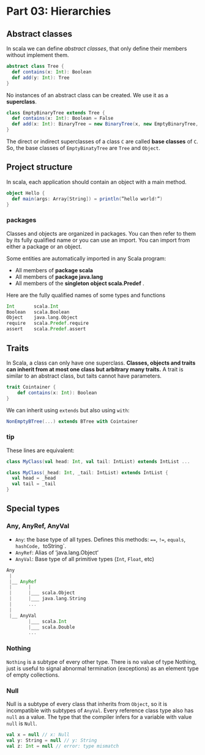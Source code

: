 # Part 03: Hierarchies

## Abstract classes

In scala we can define *abstract classes*, that only define their members without implement them.

```scala
abstract class Tree {
  def contains(x: Int): Boolean
  def add(y: Int): Tree
}
```

No instances of an abstract class can be created. We use it as a **superclass**.

```scala
class EmptyBinaryTree extends Tree {
  def contains(x: Int): Boolean = False
  def add(x: Int): BinaryTree = new BinaryTree(x, new EmptyBinaryTree, new EmptyBinaryTree)
}
```

The direct or indirect superclasses of a class `C` are called __base classes__
of `C`. So, the base classes of `EmptyBinatyTree` are `Tree` and `Object`.

## Project structure

In scala, each application should contain an object with a main method.

```scala
object Hello {
  def main(args: Array[String]) = println(”hello world!”)
}
```

### packages

Classes and objects are organized in packages. You can then refer to them by its fully qualified name or you can use an import. You can import from either a package or an object.

Some entities are automatically imported in any Scala program:
* All members of __package scala__
* All members of __package java.lang__
* All members of the __singleton object scala.Predef__ .

Here are the fully qualified names of some types and functions

```scala
Int       scala.Int
Boolean   scala.Boolean
Object    java.lang.Object
require   scala.Predef.require
assert    scala.Predef.assert
```

## Traits

In Scala, a class can only have one superclass. __Classes, objects and traits can inherit from at most one class but arbitrary many traits.__ A trait is similar to an abstract class, but taits cannot have parameters.

```scala
trait Cointainer {
    def contains(x: Int): Boolean
}
```

We can inherit using `extends` but also using `with`:

```scala
NonEmptyBTree(...) extends BTree with Cointainer
```

### tip

These lines are equivalent:

```scala
class MyClass(val head: Int, val tail: IntList) extends IntList ...

class MyClass(_head: Int, _tail: IntList) extends IntList {
  val head = _head
  val tail = _tail
}
```

## Special types

### Any, AnyRef, AnyVal

* `Any`: the base type of all types. Defines this methods: `==`, `!=`, `equals`, `hashCode, `toString`.
* `AnyRef`: Alias of ‘java.lang.Object‘
* `AnyVal`: Base type of all primitive types (`Int`, `Float`, etc)

```scala
Any
 |
 |__ AnyRef
 |      |
 |      |___ scala.Object
 |      |___ java.lang.String
 |      ...
 |
 |__ AnyVal
        |___ scala.Int
        |___ scala.Double
        ...
```

### Nothing

`Nothing` is a subtype of every other type. There is no value of type Nothing, just is useful to signal abnormal termination (exceptions) as an element type of empty collections.

### Null

Null is a subtype of every class that inherits from `Object`, so it is incompatible with subtypes of `AnyVal`. Every reference class type also has `null` as a value. The type that the compiler infers for a variable with value `null` is `Null`.

```scala
val x = null // x: Null
val y: String = null // y: String
val z: Int = null // error: type mismatch
```